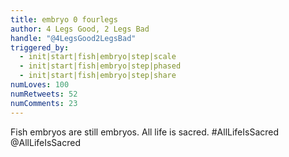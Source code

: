 ```yaml
---
title: embryo 0 fourlegs
author: 4 Legs Good, 2 Legs Bad
handle: "@4LegsGood2LegsBad"
triggered_by:
  - init|start|fish|embryo|step|scale
  - init|start|fish|embryo|step|phased
  - init|start|fish|embryo|step|share
numLoves: 100
numRetweets: 52
numComments: 23
---
```

Fish embryos are still embryos. All life is sacred. #AllLifeIsSacred @AllLifeIsSacred
